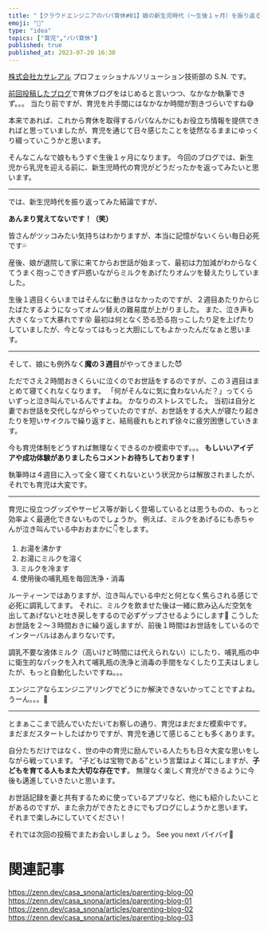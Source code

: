 ```yaml
---
title: "【クラウドエンジニアのパパ育休#01】娘の新生児時代（～生後１ヶ月）を振り返る"
emoji: "🍼"
type: "idea"
topics: ["育児","パパ育休"]
published: true
published_at: 2023-07-20 16:30
---
```


[株式会社カサレアル](https://www.casareal.co.jp/) プロフェッショナルソリューション技術部の S.N. です。

[前回投稿したブログ](https://zenn.dev/casa_snona/articles/parenting-blog-00)で育休ブログをはじめると言いつつ、なかなか執筆できず。。。
当たり前ですが、育児を片手間にはなかなか時間が割きづらいですね😅

本来であれば、これから育休を取得するパパなんかにもお役立ち情報を提供できればと思っていましたが、育児を通じて日々感じたことを徒然なるままにゆっくり綴っていこうかと思います。

そんなこんなで娘ももうすぐ生後１ヶ月になります。
今回のブログでは、新生児から乳児を迎える前に、新生児時代の育児がどうだったかを返ってみたいと思います。

---

では、新生児時代を振り返ってみた結論ですが、

**あんまり覚えてないです！（笑）**

皆さんがツッコみたい気持ちはわかりますが、本当に記憶がないくらい毎日必死です💦

産後、娘が退院して家に来てからお世話が始まって、最初は力加減がわからなくてうまく抱っこできず戸惑いながらミルクをあげたりオムツを替えたりしていました。

生後１週目くらいまではそんなに動きはなかったのですが、２週目あたりからじたばたするようになってオムツ替えの難易度が上がりました。
また、泣き声も大きくなって大暴れです😵
最初は何となく恐る恐る抱っこしたり足を上げたりしていましたが、今となってはもっと大胆にしてもよかったんだなぁと思います。

---

そして、娘にも例外なく**魔の３週目**がやってきました😈

ただでさえ２時間おきくらいに泣くのでお世話をするのですが、この３週目はまとめて寝てくれなくなります。
「何がそんなに気に食わないんだ？」ってくらいずっと泣き叫んでいるんですよね。
かなりのストレスでした。
当初は自分と妻でお世話を交代しながらやっていたのですが、お世話をする大人が寝たり起きたりを短いサイクルで繰り返すと、結局疲れもとれず徐々に疲労困憊していきます。

今も育児体制をどうすれば無理なくできるのか模索中です。。。
**もしいいアイデアや成功体験がありましたらコメントお待ちしております！**

執筆時は４週目に入って全く寝てくれないという状況からは解放されましたが、それでも育児は大変です。

---

育児に役立つグッズやサービス等が新しく登場しているとは思うものの、もっと効率よく最適化できないものでしょうか。
例えば、ミルクをあげるにも赤ちゃんが泣き叫んでいる中おおまかに👇をします。

1. お湯を沸かす
2. お湯にミルクを溶く
3. ミルクを冷ます
4. 使用後の哺乳瓶を毎回洗浄・消毒

ルーティーンではありますが、泣き叫んでいる中だと何となく焦らされる感じで必死に調乳してます。
それに、ミルクを飲ませた後は一緒に飲み込んだ空気を出してあげないと吐き戻しをするので必ずゲップさせるようにします🤮
こうしたお世話を２～３時間おきに繰り返しますが、前後１時間はお世話をしているのでインターバルはあんまりないです。

調乳不要な液体ミルク（高いけど時間には代えられない）にしたり、哺乳瓶の中に衛生的なパックを入れて哺乳瓶の洗浄と消毒の手間をなくしたり工夫はしましたが、もっと自動化したいですね。。。

エンジニアならエンジニアリングでどうにか解決できないかってことですよね。
うーん。。。🤔

---

とまぁここまで読んでいただいてお察しの通り、育児はまだまだ模索中です。
まだまだスタートしたばかりですが、育児を通じて感じることも多くあります。

自分たちだけではなく、世の中の育児に励んでいる人たちも日々大変な思いをしながら戦っています。
“子どもは宝物である”という言葉はよく耳にしますが、**子どもを育てる人もまた大切な存在です**。
無理なく楽しく育児ができるように今後も邁進していきたいと思います。

お世話記録を妻と共有するために使っているアプリなど、他にも紹介したいことがあるのですが、また余力ができたときにでもブログにしようかと思います。
それまで楽しみにしていてください！

それでは次回の投稿でまたお会いしましょう。
See you next バイバイ👋

# 関連記事

https://zenn.dev/casa_snona/articles/parenting-blog-00
https://zenn.dev/casa_snona/articles/parenting-blog-01
https://zenn.dev/casa_snona/articles/parenting-blog-02
https://zenn.dev/casa_snona/articles/parenting-blog-03
